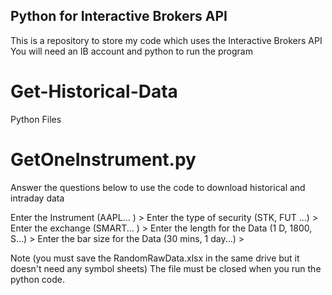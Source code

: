 ## Python for Interactive Brokers API

This is a repository to store my code which uses the Interactive Brokers API
You will need an IB account and python to run the program

# Get-Historical-Data

Python Files

# GetOneInstrument.py
Answer the questions below to use the code to download historical and intraday data

Enter the Instrument (AAPL... ) >
Enter the type of security (STK, FUT ...) >
Enter the exchange (SMART... )  >
Enter the length for the Data (1 D, 1800, S...) >
Enter the bar size for the Data (30 mins, 1 day...) >

Note (you must save the RandomRawData.xlsx in the same drive but it doesn't need any symbol sheets) The file must be closed when you run the python code.
